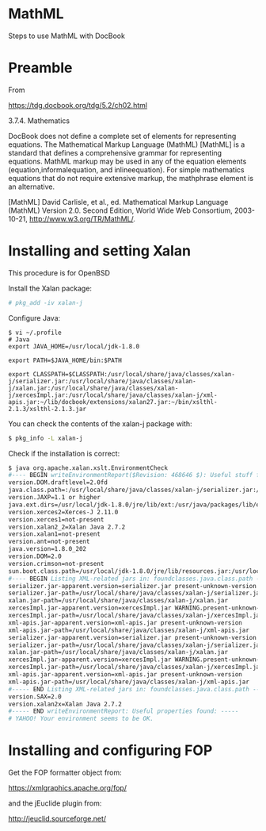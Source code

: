 # MathML
Steps to use MathML with DocBook

# Preamble

From

https://tdg.docbook.org/tdg/5.2/ch02.html

3.7.4. Mathematics

DocBook does not define a complete set of elements for representing equations. The Mathematical Markup Language (MathML) [MathML] is a standard that defines a comprehensive grammar for representing equations. MathML markup may be used in any of the equation elements (equation,informalequation, and inlineequation). For simple mathematics equations that do not require extensive markup, the mathphrase element is an alternative.

[MathML] David Carlisle, et al., ed. Mathematical Markup Language (MathML) Version 2.0. Second Edition, World Wide Web Consortium, 2003-10-21, http://www.w3.org/TR/MathML/.

# Installing and setting Xalan

This procedure is for OpenBSD

Install the Xalan package:

```Bash
# pkg_add -iv xalan-j
```

Configure Java:

```
$ vi ~/.profile
# Java
export JAVA_HOME=/usr/local/jdk-1.8.0

export PATH=$JAVA_HOME/bin:$PATH

export CLASSPATH=$CLASSPATH:/usr/local/share/java/classes/xalan-j/serializer.jar:/usr/local/share/java/classes/xalan-j/xalan.jar:/usr/local/share/java/classes/xalan-j/xercesImpl.jar:/usr/local/share/java/classes/xalan-j/xml-apis.jar:~/lib/docbook/extensions/xalan27.jar:~/bin/xslthl-2.1.3/xslthl-2.1.3.jar
```

You can check the contents of the xalan-j package with:

```Bash
$ pkg_info -L xalan-j
```
Check if the installation is correct:

```Bash
$ java org.apache.xalan.xslt.EnvironmentCheck
#---- BEGIN writeEnvironmentReport($Revision: 468646 $): Useful stuff found: ----
version.DOM.draftlevel=2.0fd
java.class.path=:/usr/local/share/java/classes/xalan-j/serializer.jar:/usr/local/share/java/classes/xalan-j/xalan.jar:/usr/local/share/java/classes/xalan-j/xercesImpl.jar:/usr/local/share/java/classes/xalan-j/xml-apis.jar:/home/asarch/lib/docbook/extensions/xalan27.jar:/home/asarch/bin/xslthl-2.1.3/xslthl-2.1.3.jar:/usr/local/share/java/classes/xalan-j/serializer.jar:/usr/local/share/java/classes/xalan-j/xalan.jar:/usr/local/share/java/classes/xalan-j/xercesImpl.jar:/usr/local/share/java/classes/xalan-j/xml-apis.jar:/home/asarch/lib/docbook/extensions/xalan27.jar:/home/asarch/bin/xslthl-2.1.3/xslthl-2.1.3.jar
version.JAXP=1.1 or higher
java.ext.dirs=/usr/local/jdk-1.8.0/jre/lib/ext:/usr/java/packages/lib/ext
version.xerces2=Xerces-J 2.11.0
version.xerces1=not-present
version.xalan2_2=Xalan Java 2.7.2
version.xalan1=not-present
version.ant=not-present
java.version=1.8.0_202
version.DOM=2.0
version.crimson=not-present
sun.boot.class.path=/usr/local/jdk-1.8.0/jre/lib/resources.jar:/usr/local/jdk-1.8.0/jre/lib/rt.jar:/usr/local/jdk-1.8.0/jre/lib/sunrsasign.jar:/usr/local/jdk-1.8.0/jre/lib/jsse.jar:/usr/local/jdk-1.8.0/jre/lib/jce.jar:/usr/local/jdk-1.8.0/jre/lib/charsets.jar:/usr/local/jdk-1.8.0/jre/lib/jfr.jar:/usr/local/jdk-1.8.0/jre/classes
#---- BEGIN Listing XML-related jars in: foundclasses.java.class.path ----
serializer.jar-apparent.version=serializer.jar present-unknown-version
serializer.jar-path=/usr/local/share/java/classes/xalan-j/serializer.jar
xalan.jar-path=/usr/local/share/java/classes/xalan-j/xalan.jar
xercesImpl.jar-apparent.version=xercesImpl.jar WARNING.present-unknown-version
xercesImpl.jar-path=/usr/local/share/java/classes/xalan-j/xercesImpl.jar
xml-apis.jar-apparent.version=xml-apis.jar present-unknown-version
xml-apis.jar-path=/usr/local/share/java/classes/xalan-j/xml-apis.jar
serializer.jar-apparent.version=serializer.jar present-unknown-version
serializer.jar-path=/usr/local/share/java/classes/xalan-j/serializer.jar
xalan.jar-path=/usr/local/share/java/classes/xalan-j/xalan.jar
xercesImpl.jar-apparent.version=xercesImpl.jar WARNING.present-unknown-version
xercesImpl.jar-path=/usr/local/share/java/classes/xalan-j/xercesImpl.jar
xml-apis.jar-apparent.version=xml-apis.jar present-unknown-version
xml-apis.jar-path=/usr/local/share/java/classes/xalan-j/xml-apis.jar
#----- END Listing XML-related jars in: foundclasses.java.class.path -----
version.SAX=2.0
version.xalan2x=Xalan Java 2.7.2
#----- END writeEnvironmentReport: Useful properties found: -----
# YAHOO! Your environment seems to be OK.
```
# Installing and configuring FOP

Get the FOP formatter object from:

https://xmlgraphics.apache.org/fop/

and the jEuclide plugin from:

http://jeuclid.sourceforge.net/
